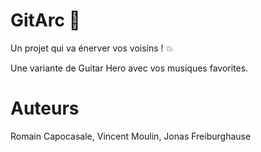 # GitArc :guitar:

Un projet qui va énerver vos voisins ! :boom:

Une variante de Guitar Hero avec vos musiques favorites.


# Auteurs
Romain Capocasale, Vincent Moulin, Jonas Freiburghause
